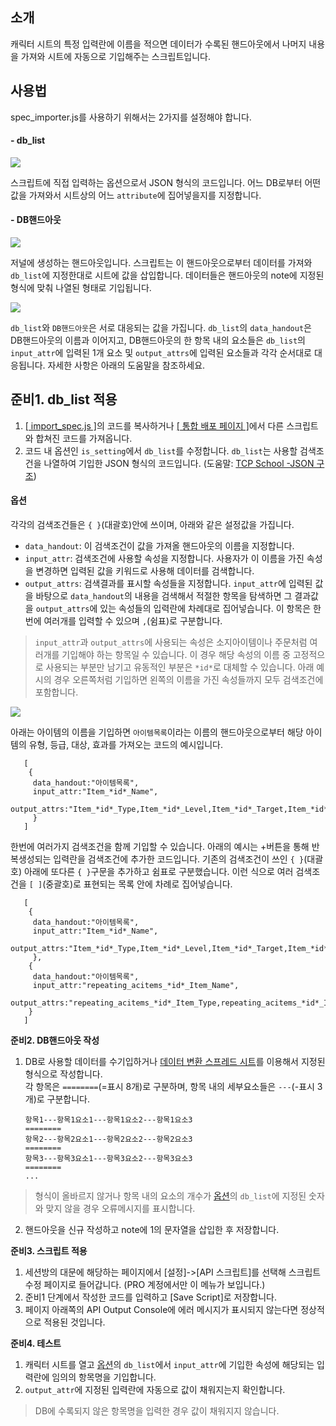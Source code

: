 ## 소개
캐릭터 시트의 특정 입력란에 이름을 적으면 데이터가 수록된 핸드아웃에서 나머지 내용을 가져와 시트에 자동으로 기입해주는 스크립트입니다.

## 사용법

spec_importer.js를 사용하기 위해서는 2가지를 설정해야 합니다.

#### - db_list
![](https://github.com/kibkibe/roll20-api-scripts/blob/master/wiki_image/si_1.png)

스크립트에 직접 입력하는 옵션으로서 JSON 형식의 코드입니다. 어느 DB로부터 어떤 값을 가져와서 시트상의 어느 `attribute`에 집어넣을지를 지정합니다.   

#### - DB핸드아웃
![](https://github.com/kibkibe/roll20-api-scripts/blob/master/wiki_image/si_2.png)

저널에 생성하는 핸드아웃입니다. 스크립트는 이 핸드아웃으로부터 데이터를 가져와 `db_list`에 지정한대로 시트에 값을 삽입합니다. 데이터들은 핸드아웃의 note에 지정된 형식에 맞춰 나열된 형태로 기입됩니다.


![](https://github.com/kibkibe/roll20-api-scripts/blob/master/wiki_image/si_3.png)

`db_list`와 `DB핸드아웃`은 서로 대응되는 값을 가집니다. `db_list`의 `data_handout`은 DB핸드아웃의 이름과 이어지고, DB핸드아웃의 한 항목 내의 요소들은 `db_list`의 `input_attr`에 입력된 1개 요소 및 `output_attrs`에 입력된 요소들과 각각 순서대로 대응됩니다. 자세한 사항은 아래의 도움말을 참조하세요.

## 준비1. db_list 적용
1. [[ import_spec.js ]](https://github.com/kibkibe/roll20-api-scripts/blob/master/spec_importer/spec_importer.js)의 코드를 복사하거나 [[ 통합 배포 페이지 ]](https://kibkibe.github.io/roll20/)에서 다른 스크립트와 합쳐진 코드를 가져옵니다.
2. 코드 내 옵션인 `is_setting`에서 `db_list`를 수정합니다. `db_list`는 사용할 검색조건을 나열하여 기입한 JSON 형식의 코드입니다. (도움말: [TCP School -JSON 구조](http://tcpschool.com/json/json_basic_structure))

#### 옵션
각각의 검색조건들은 `{ }`(대괄호)안에 쓰이며, 아래와 같은 설정값을 가집니다.

- `data_handout`: 이 검색조건이 값을 가져올 핸드아웃의 이름을 지정합니다.
- `input_attr`: 검색조건에 사용할 속성을 지정합니다. 사용자가 이 이름을 가진 속성을 변경하면 입력된 값을 키워드로 사용해 데이터를 검색합니다.
- `output_attrs`: 검색결과를 표시할 속성들을 지정합니다. `input_attr`에 입력된 값을 바탕으로 `data_handout`의 내용을 검색해서 적절한 항목을 탐색하면 그 결과값을 `output_attrs`에 있는 속성들의 입력란에 차례대로 집어넣습니다. 이 항목은 한번에 여러개를 입력할 수 있으며 `,`(쉼표)로 구분합니다.

> `input_attr`과 `output_attrs`에 사용되는 속성은 소지아이템이나 주문처럼 여러개를 기입해야 하는 항목일 수 있습니다. 이 경우 해당 속성의 이름 중 고정적으로 사용되는 부분만 남기고 유동적인 부분은 `*id*`로 대체할 수 있습니다. 아래 예시의 경우 오른쪽처럼 기입하면 왼쪽의 이름을 가진 속성들까지 모두 검색조건에 포함합니다.

![](https://github.com/kibkibe/roll20-api-scripts/blob/master/wiki_image/si_4.png)


아래는 아이템의 이름을 기입하면 `아이템목록`이라는 이름의 핸드아웃으로부터 해당 아이템의 유형, 등급, 대상, 효과를 가져오는 코드의 예시입니다.

       [
        {
         data_handout:"아이템목록",
         input_attr:"Item_*id*_Name",
         output_attrs:"Item_*id*_Type,Item_*id*_Level,Item_*id*_Target,Item_*id*_Effect"
         }
       ]

한번에 여러가지 검색조건을 함께 기입할 수 있습니다. 아래의 예시는 +버튼을 통해 반복생성되는 입력란을 검색조건에 추가한 코드입니다. 기존의 검색조건이 쓰인 `{ }`(대괄호) 아래에 또다른 `{ }`구문을 추가하고 쉼표로 구분했습니다. 이런 식으로 여러 검색조건을 `[ ]`(중괄호)로 표현되는 목록 안에 차례로 집어넣습니다.

       [
        {
         data_handout:"아이템목록",
         input_attr:"Item_*id*_Name",
         output_attrs:"Item_*id*_Type,Item_*id*_Level,Item_*id*_Target,Item_*id*_Effect"
         },
        {
         data_handout:"아이템목록",
         input_attr:"repeating_acitems_*id*_Item_Name",
         output_attrs:"repeating_acitems_*id*_Item_Type,repeating_acitems_*id*_Item_Level,repeating_acitems_*id*_Item_Target,repeating_acitems_*id*_Item_Effect"
        }
       ]

**준비2. DB핸드아웃 작성**
1. DB로 사용할 데이터를 수기입하거나 [데이터 변환 스프레드 시트](https://...)를 이용해서 지정된 형식으로 작성합니다.   
각 항목은 `========`(=표시 8개)로 구분하며, 항목 내의 세부요소들은 `---`(-표시 3개)로 구분합니다.

       항목1---항목1요소1---항목1요소2---항목1요소3
       ========
       항목2---항목2요소1---항목2요소2---항목2요소3
       ========
       항목3---항목3요소1---항목3요소2---항목3요소3
       ========
       ...

> 형식이 올바르지 않거나 항목 내의 요소의 개수가 [옵션](#옵션)의 `db_list`에 지정된 숫자와 맞지 않을 경우 오류메시지를 표시합니다.

2. 핸드아웃을 신규 작성하고 note에 1의 문자열을 삽입한 후 저장합니다.

**준비3. 스크립트 적용**
1. 세션방의 대문에 해당하는 페이지에서 [설정]->[API 스크립트]를 선택해 스크립트 수정 페이지로 들어갑니다. (PRO 계정에서만 이 메뉴가 보입니다.)
2. 준비1 단계에서 작성한 코드를 입력하고 [Save Script]로 저장합니다.
3. 페이지 아래쪽의 API Output Console에 에러 메시지가 표시되지 않는다면 정상적으로 적용된 것입니다.

**준비4. 테스트**
1. 캐릭터 시트를 열고 [옵션](#옵션)의 `db_list`에서 `input_attr`에 기입한 속성에 해당되는 입력란에 임의의 항목명을 기입합니다.
2. `output_attr`에 지정된 입력란에 자동으로 값이 채워지는지 확인합니다.
> DB에 수록되지 않은 항목명을 입력한 경우 값이 채워지지 않습니다.
